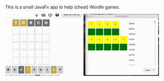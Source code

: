 This is a small JavaFx app to help (cheat) Wordle games.

![](https://github.com/jrohatsch/media_store/blob/master/wordlehelpferfx.gif)

